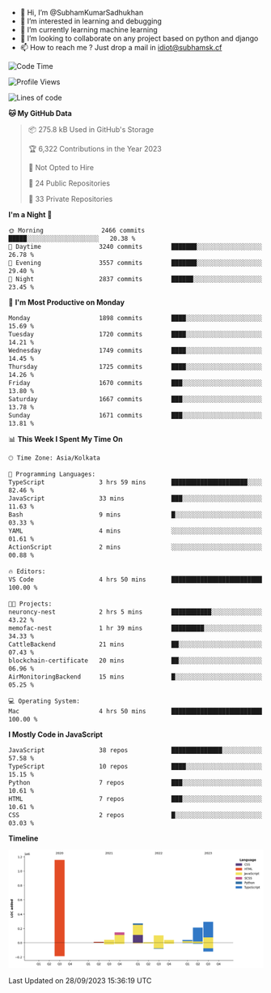 - 👋 Hi, I’m @SubhamKumarSadhukhan
- 👀 I’m interested in learning and debugging
- 🌱 I’m currently learning machine learning
- 💞️ I’m looking to collaborate on any project based on python and django
- 📫 How to reach me ?
      Just drop a mail in idiot@subhamsk.cf

<!---
SubhamKumarSadhukhan/SubhamKumarSadhukhan is a ✨ special ✨ repository because its `README.md` (this file) appears on your GitHub profile.
You can click the Preview link to take a look at your changes.
--->


<!--START_SECTION:waka-->
![Code Time](http://img.shields.io/badge/Code%20Time-1%2C581%20hrs%2056%20mins-blue)

![Profile Views](http://img.shields.io/badge/Profile%20Views-24-blue)

![Lines of code](https://img.shields.io/badge/From%20Hello%20World%20I%27ve%20Written-2.3%20million%20lines%20of%20code-blue)

**🐱 My GitHub Data** 

> 📦 275.8 kB Used in GitHub's Storage 
 > 
> 🏆 6,322 Contributions in the Year 2023
 > 
> 🚫 Not Opted to Hire
 > 
> 📜 24 Public Repositories 
 > 
> 🔑 33 Private Repositories 
 > 
**I'm a Night 🦉** 

```text
🌞 Morning                2466 commits        █████░░░░░░░░░░░░░░░░░░░░   20.38 % 
🌆 Daytime                3240 commits        ███████░░░░░░░░░░░░░░░░░░   26.78 % 
🌃 Evening                3557 commits        ███████░░░░░░░░░░░░░░░░░░   29.40 % 
🌙 Night                  2837 commits        ██████░░░░░░░░░░░░░░░░░░░   23.45 % 
```
📅 **I'm Most Productive on Monday** 

```text
Monday                   1898 commits        ████░░░░░░░░░░░░░░░░░░░░░   15.69 % 
Tuesday                  1720 commits        ████░░░░░░░░░░░░░░░░░░░░░   14.21 % 
Wednesday                1749 commits        ████░░░░░░░░░░░░░░░░░░░░░   14.45 % 
Thursday                 1725 commits        ████░░░░░░░░░░░░░░░░░░░░░   14.26 % 
Friday                   1670 commits        ███░░░░░░░░░░░░░░░░░░░░░░   13.80 % 
Saturday                 1667 commits        ███░░░░░░░░░░░░░░░░░░░░░░   13.78 % 
Sunday                   1671 commits        ███░░░░░░░░░░░░░░░░░░░░░░   13.81 % 
```


📊 **This Week I Spent My Time On** 

```text
🕑︎ Time Zone: Asia/Kolkata

💬 Programming Languages: 
TypeScript               3 hrs 59 mins       █████████████████████░░░░   82.46 % 
JavaScript               33 mins             ███░░░░░░░░░░░░░░░░░░░░░░   11.63 % 
Bash                     9 mins              █░░░░░░░░░░░░░░░░░░░░░░░░   03.33 % 
YAML                     4 mins              ░░░░░░░░░░░░░░░░░░░░░░░░░   01.61 % 
ActionScript             2 mins              ░░░░░░░░░░░░░░░░░░░░░░░░░   00.88 % 

🔥 Editors: 
VS Code                  4 hrs 50 mins       █████████████████████████   100.00 % 

🐱‍💻 Projects: 
neuroncy-nest            2 hrs 5 mins        ███████████░░░░░░░░░░░░░░   43.22 % 
memofac-nest             1 hr 39 mins        █████████░░░░░░░░░░░░░░░░   34.33 % 
CattleBackend            21 mins             ██░░░░░░░░░░░░░░░░░░░░░░░   07.43 % 
blockchain-certificate   20 mins             ██░░░░░░░░░░░░░░░░░░░░░░░   06.96 % 
AirMonitoringBackend     15 mins             █░░░░░░░░░░░░░░░░░░░░░░░░   05.25 % 

💻 Operating System: 
Mac                      4 hrs 50 mins       █████████████████████████   100.00 % 
```

**I Mostly Code in JavaScript** 

```text
JavaScript               38 repos            ██████████████░░░░░░░░░░░   57.58 % 
TypeScript               10 repos            ████░░░░░░░░░░░░░░░░░░░░░   15.15 % 
Python                   7 repos             ███░░░░░░░░░░░░░░░░░░░░░░   10.61 % 
HTML                     7 repos             ███░░░░░░░░░░░░░░░░░░░░░░   10.61 % 
CSS                      2 repos             █░░░░░░░░░░░░░░░░░░░░░░░░   03.03 % 
```



**Timeline**

![Lines of Code chart](https://raw.githubusercontent.com/SubhamKumarSadhukhan/SubhamKumarSadhukhan/main/assets/bar_graph.png)


 Last Updated on 28/09/2023 15:36:19 UTC
<!--END_SECTION:waka-->
